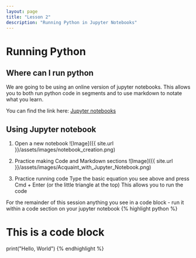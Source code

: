 ```yaml
---
layout: page
title: "Lesson 2"
description: "Running Python in Jupyter Notebooks"
---
```

# Running Python

## Where can I run python 
We are going to be using an online version of jupyter notebooks.
This allows you to both run python code in segments and to use markdown to notate what you learn.

You can find the link here:
[Jupyter notebooks][jupyter-nb]

## Using Jupyter notebook

1. Open a new notebook
![Image]({{ site.url }}/assets/images/notebook_creation.png)

2. Practice making Code and Markdown sections
![Image]({{ site.url }}/assets/images/Acquaint_with_Jupyter_Notebook.png)

3. Practice running code 
Type the basic equation you see above and press Cmd + Enter (or the little triangle at the top)
This allows you to run the code

For the remainder of this session anything you see in a code block - run it within a code section on your jupyter notebook
{% highlight python %}
# This is a code block
print("Hello, World")
{% endhighlight %}

[jupyter-nb]: "https://jupyter.org/try-jupyter/lab/"